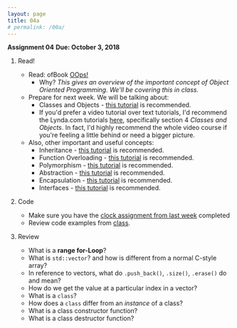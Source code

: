 ```yaml
---
layout: page
title: 04a
# permalink: /00a/
---
```


__Assignment 04__
__Due: October 3, 2018__

1. Read!
    - Read: ofBook [OOps!](http://openframeworks.cc/ofBook/chapters/OOPs!.html)
        - Why? _This gives an overview of the important concept of Object Oriented Programming. We'll be covering this in class._
    - Prepare for next week.  We will be talking about:
        - Classes and Objects - [this tutorial](http://www.tutorialspoint.com/cplusplus/cpp_classes_objects.htm) is recommended.
        - If you'd prefer a video tutorial over text tutorials, I'd recommend the Lynda.com tutorials [here](http://www.lynda.com/C-tutorials/C-Essential-Training/182674-2.html), specifically section 4 _Classes and Objects_.  In fact, I'd highly recommend the whole video course if you're feeling a little behind or need a bigger picture.
    - Also, other important and useful concepts:
        - Inheritance - [this tutorial](http://www.tutorialspoint.com/cplusplus/cpp_inheritance.htm) is recommended.
        - Function Overloading - [this tutorial](http://www.tutorialspoint.com/cplusplus/cpp_overloading.htm) is recommended.
        - Polymorphism - [this tutorial](http://www.tutorialspoint.com/cplusplus/cpp_polymorphism.htm) is recommended.
        - Abstraction - [this tutorial](http://www.tutorialspoint.com/cplusplus/cpp_data_abstraction.htm) is recommended.
        - Encapsulation - [this tutorial](http://www.tutorialspoint.com/cplusplus/cpp_data_encapsulation.htm) is recommended.
        - Interfaces - [this tutorial](http://www.tutorialspoint.com/cplusplus/cpp_interfaces.htm) is recommended.

2. Code
    - Make sure you have the [clock assignment from last week](https://ajbajb.github.io/ARTTECH3135-fall2018/assignments/03a) completed
    - Review code examples from [class](https://github.com/ajbajb/ARTTECH3135-fall2018/tree/master/code_day04).

3. Review
    - What is a __range for-Loop__?
    - What is `std::vector`? and how is different from a normal C-style array?
    - In reference to vectors, what do `.push_back()`, `.size()`, `.erase()` do and mean?
    - How do we get the value at a particular index in a vector?
    - What is a `class`?
    - How does a `class` differ from an _instance_ of a class?
    - What is a class constructor function?
    - What is a class destructor function?

